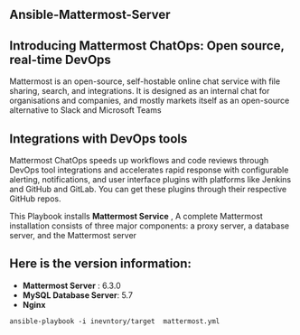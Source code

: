 ## Ansible-Mattermost-Server
## Introducing Mattermost ChatOps: Open source, real-time DevOps

Mattermost is an open-source, self-hostable online chat service with file sharing, search, and integrations. It is designed as an internal chat for organisations and companies, and mostly markets itself as an open-source alternative to Slack and Microsoft Teams


## Integrations with DevOps tools
Mattermost ChatOps speeds up workflows and code reviews through DevOps tool integrations and accelerates rapid response with configurable alerting, notifications, and user interface plugins with platforms like Jenkins and GitHub and GitLab. You can get these plugins through their respective GitHub repos.

This Playbook installs **Mattermost Service** , A complete Mattermost installation consists of three major components: a proxy server, a database server, and the Mattermost server


## Here is the version information:
- **Mattermost Server** : 6.3.0
- **MySQL Database Server**: 5.7
- **Nginx**

```
ansible-playbook -i inevntory/target  mattermost.yml 
```
